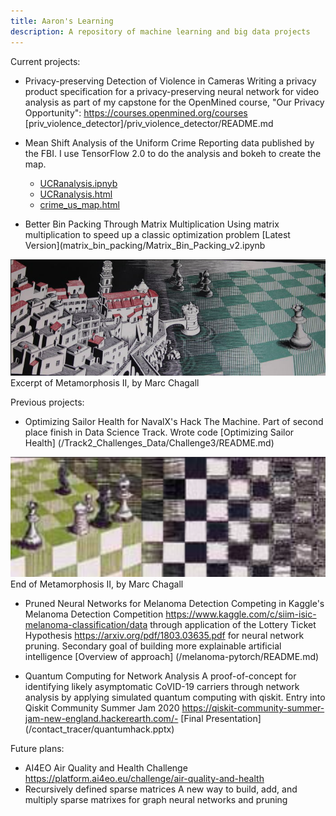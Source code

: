 ```yaml
---
title: Aaron's Learning
description: A repository of machine learning and big data projects
---
```


Current projects:

- Privacy-preserving Detection of Violence in Cameras
Writing a privacy product specification for a privacy-preserving neural network for video analysis as part of my capstone for the OpenMined course, "Our Privacy Opportunity": https://courses.openmined.org/courses
  [priv_violence_detector]/priv_violence_detector/README.md

- Mean Shift Analysis of the Uniform Crime Reporting data published by the FBI.
I use TensorFlow 2.0 to do the analysis and bokeh to create the map.
  - [UCRanalysis.ipnyb](/crime_analysis/UCRanalysis.ipnyb)
  - [UCRanalysis.html](/crime_analysis/UCRanalysis.html)
  - [crime_us_map.html](/crime_analysis/crime_us_map.html)
  
- Better Bin Packing Through Matrix Multiplication
Using matrix multiplication to speed up a classic optimization problem
  [Latest Version](matrix_bin_packing/Matrix_Bin_Packing_v2.ipynb

![Metamorphosis II](Metamorphosis_IIexcerpt1.png)
Excerpt of Metamorphosis II, by Marc Chagall

Previous projects:
- Optimizing Sailor Health for NavalX's Hack The Machine.
Part of second place finish in Data Science Track. Wrote code 
[Optimizing Sailor Health] (/Track2_Challenges_Data/Challenge3/README.md)

![Metamorphosis II 2](MetamorphosisII_excerpt2.png)
End  of Metamorphosis II, by Marc Chagall

- Pruned Neural Networks for Melanoma Detection
Competing in Kaggle's Melanoma Detection Competition https://www.kaggle.com/c/siim-isic-melanoma-classification/data through application of the Lottery Ticket Hypothesis https://arxiv.org/pdf/1803.03635.pdf for neural network pruning.
Secondary goal of building more explainable artificial intelligence
[Overview of approach] (/melanoma-pytorch/README.md)

- Quantum Computing for Network Analysis
A proof-of-concept for identifying likely asymptomatic CoVID-19 carriers through network analysis by applying simulated quantum computing with qiskit. Entry into Qiskit Community Summer Jam 2020 https://qiskit-community-summer-jam-new-england.hackerearth.com/- 
[Final Presentation] (/contact_tracer/quantumhack.pptx)

Future plans:

- AI4EO Air Quality and Health Challenge
  https://platform.ai4eo.eu/challenge/air-quality-and-health
- Recursively defined sparse matrices
A new way to build, add, and multiply sparse matrixes for graph neural networks and pruning
